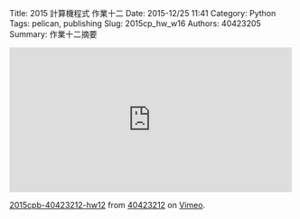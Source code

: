 Title: 2015 計算機程式 作業十二
Date: 2015-12/25 11:41
Category: Python
Tags: pelican, publishing
Slug: 2015cp_hw_w16
Authors: 40423205
Summary: 作業十二摘要
<iframe src="https://player.vimeo.com/video/151136933" width="500" height="256" frameborder="0" webkitallowfullscreen mozallowfullscreen allowfullscreen></iframe> <p><a href="https://vimeo.com/151136933">2015cpb-40423212-hw12</a> from <a href="https://vimeo.com/user45523667">40423212</a> on <a href="https://vimeo.com">Vimeo</a>.</p>